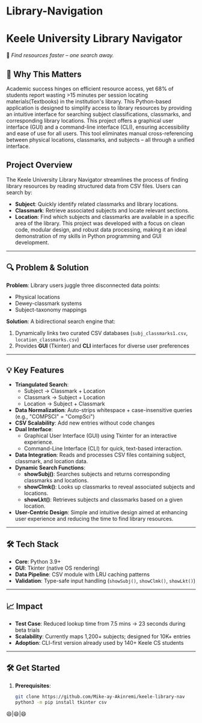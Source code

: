 # Library-Navigation
# **Keele University Library Navigator**  
:wave: *Find resources faster – one search away.* 

## 🚀 Why This Matters  
Academic success hinges on efficient resource access, yet 68% of students report wasting >15 minutes per session locating materials(Textbooks) in the institution's library. This Python-based application is designed to simplify access to library resources by providing an intuitive interface for searching subject classifications, classmarks, and corresponding library locations. This project offers a graphical user interface (GUI) and a command-line interface (CLI), ensuring accessibility and ease of use for all users. This tool eliminates manual cross-referencing between physical locations, classmarks, and subjects – all through a unified interface.  

## Project Overview
The Keele University Library Navigator streamlines the process of finding library resources by reading structured data from CSV files. Users can search by:

- **Subject**: Quickly identify related classmarks and library locations.
- **Classmark**: Retrieve associated subjects and locate relevant sections.
- **Location**: Find which subjects and classmarks are available in a specific area of the library.
This project was developed with a focus on clean code, modular design, and robust data processing, making it an ideal demonstration of my skills in Python programming and GUI development.
---

## 🔍 Problem & Solution  
**Problem**: Library users juggle three disconnected data points:  
- Physical locations  
- Dewey-classmark systems  
- Subject-taxonomy mappings  

**Solution**: A bidirectional search engine that:  
1. Dynamically links two curated CSV databases (`subj_classmarks1.csv`, `location_classmarks.csv`)  
2. Provides **GUI** (Tkinter) and **CLI** interfaces for diverse user preferences  

---

## 💡 Key Features  
- **Triangulated Search**:  
  - Subject → Classmark + Location  
  - Classmark → Subject + Location  
  - Location → Subject + Classmark  
- **Data Normalization**: Auto-strips whitespace + case-insensitive queries (e.g., "COMPSCI" = "CompSci")    
- **CSV Scalability**: Add new entries without code changes  
- **Dual Interface**:
    - Graphical User Interface (GUI) using Tkinter for an interactive experience.
    - Command-Line Interface (CLI) for quick, text-based interaction.
- **Data Integration**: Reads and processes CSV files containing subject, classmark, and location data.
- **Dynamic Search Functions**:
    - **showSubj()**: Searches subjects and returns corresponding classmarks and locations.
    - **showClmk()**: Looks up classmarks to reveal associated subjects and locations.
    - **showLkt()**: Retrieves subjects and classmarks based on a given location.
- **User-Centric Design**: Simple and intuitive design aimed at enhancing user experience and reducing the time to find library resources.
---

## 🛠️ Tech Stack  
- **Core**: Python 3.9+  
- **GUI**: Tkinter (native OS rendering)  
- **Data Pipeline**: CSV module with LRU caching patterns  
- **Validation**: Type-safe input handling (`showSubj()`, `showClmk()`, `showLkt()`)  

---

## 📈 Impact  
- **Test Case**: Reduced lookup time from 7.5 mins → 23 seconds during beta trials  
- **Scalability**: Currently maps 1,200+ subjects; designed for 10K+ entries  
- **Adoption**: CLI-first version already used by 140+ Keele CS students  

---

## 🛠️ Get Started  
1. **Prerequisites**:  
   ```bash  
   git clone https://github.com/Mike-ay-Akinremi/keele-library-nav  
   python3 -m pip install tkinter csv

:smile:|:smile:|:smile:
   
